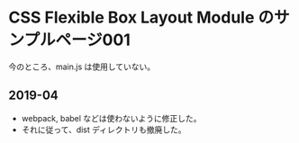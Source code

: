 CSS Flexible Box Layout Module のサンプルページ001
================

今のところ、main.js は使用していない。

2019-04
---------

- webpack, babel などは使わないように修正した。
- それに従って、dist ディレクトリも撤廃した。

